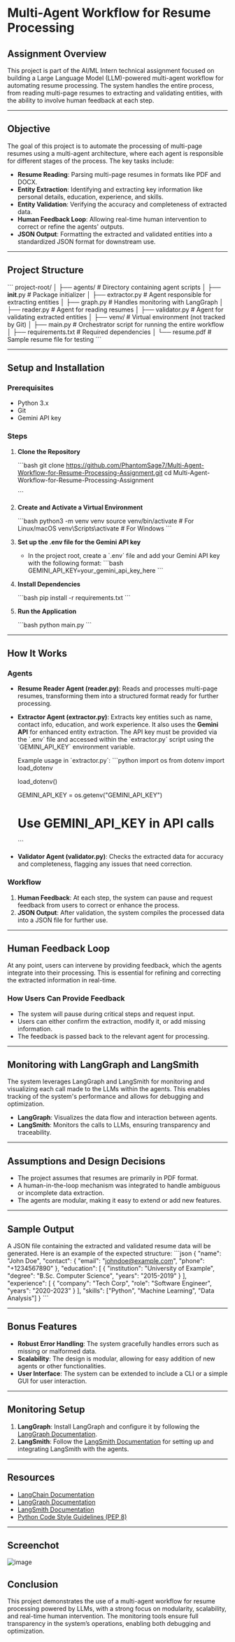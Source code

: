 
# Multi-Agent Workflow for Resume Processing

## Assignment Overview
This project is part of the AI/ML Intern technical assignment focused on building a Large Language Model (LLM)-powered multi-agent workflow for automating resume processing. The system handles the entire process, from reading multi-page resumes to extracting and validating entities, with the ability to involve human feedback at each step.

---

## Objective
The goal of this project is to automate the processing of multi-page resumes using a multi-agent architecture, where each agent is responsible for different stages of the process. The key tasks include:

- **Resume Reading**: Parsing multi-page resumes in formats like PDF and DOCX.
- **Entity Extraction**: Identifying and extracting key information like personal details, education, experience, and skills.
- **Entity Validation**: Verifying the accuracy and completeness of extracted data.
- **Human Feedback Loop**: Allowing real-time human intervention to correct or refine the agents' outputs.
- **JSON Output**: Formatting the extracted and validated entities into a standardized JSON format for downstream use.

---

## Project Structure
\`\`\`
project-root/
│
├── agents/                    # Directory containing agent scripts
│   ├── __init__.py            # Package initializer
│   ├── extractor.py           # Agent responsible for extracting entities
│   ├── graph.py               # Handles monitoring with LangGraph
│   ├── reader.py              # Agent for reading resumes
│   ├── validator.py           # Agent for validating extracted entities
│
├── venv/                      # Virtual environment (not tracked by Git)
│
├── main.py                    # Orchestrator script for running the entire workflow
│
├── requirements.txt           # Required dependencies
│
└── resume.pdf                 # Sample resume file for testing
\`\`\`

---

## Setup and Installation

### Prerequisites
- Python 3.x
- Git
- Gemini API key

### Steps

1. **Clone the Repository**

   \`\`\`bash
   git clone https://github.com/PhantomSage7/Multi-Agent-Workflow-for-Resume-Processing-Assignment.git
   cd Multi-Agent-Workflow-for-Resume-Processing-Assignment

   \`\`\`

3. **Create and Activate a Virtual Environment**

   \`\`\`bash
   python3 -m venv venv
   source venv/bin/activate   # For Linux/macOS
   venv\Scripts\activate    # For Windows
   \`\`\`

5. **Set up the .env file for the Gemini API key**

   - In the project root, create a \`.env\` file and add your Gemini API key with the following format:
     \`\`\`bash
     GEMINI_API_KEY=your_gemini_api_key_here
     \`\`\`

7. **Install Dependencies**

   \`\`\`bash
   pip install -r requirements.txt
   \`\`\`

9. **Run the Application**

   \`\`\`bash
   python main.py
   \`\`\`

---

## How It Works

### Agents
- **Resume Reader Agent (reader.py)**: Reads and processes multi-page resumes, transforming them into a structured format ready for further processing.
- **Extractor Agent (extractor.py)**: Extracts key entities such as name, contact info, education, and work experience. It also uses the **Gemini API** for enhanced entity extraction. The API key must be provided via the \`.env\` file and accessed within the \`extractor.py\` script using the \`GEMINI_API_KEY\` environment variable.
  
  Example usage in \`extractor.py\`:
  \`\`\`python
  import os
  from dotenv import load_dotenv

  load_dotenv()

  GEMINI_API_KEY = os.getenv("GEMINI_API_KEY")
  # Use GEMINI_API_KEY in API calls
  \`\`\`

- **Validator Agent (validator.py)**: Checks the extracted data for accuracy and completeness, flagging any issues that need correction.

### Workflow
1. **Human Feedback**: At each step, the system can pause and request feedback from users to correct or enhance the process.
2. **JSON Output**: After validation, the system compiles the processed data into a JSON file for further use.

---

## Human Feedback Loop
At any point, users can intervene by providing feedback, which the agents integrate into their processing. This is essential for refining and correcting the extracted information in real-time.

### How Users Can Provide Feedback
- The system will pause during critical steps and request input.
- Users can either confirm the extraction, modify it, or add missing information.
- The feedback is passed back to the relevant agent for processing.

---

## Monitoring with LangGraph and LangSmith
The system leverages LangGraph and LangSmith for monitoring and visualizing each call made to the LLMs within the agents. This enables tracking of the system's performance and allows for debugging and optimization.

- **LangGraph**: Visualizes the data flow and interaction between agents.
- **LangSmith**: Monitors the calls to LLMs, ensuring transparency and traceability.

---

## Assumptions and Design Decisions
- The project assumes that resumes are primarily in PDF format.
- A human-in-the-loop mechanism was integrated to handle ambiguous or incomplete data extraction.
- The agents are modular, making it easy to extend or add new features.

---

## Sample Output
A JSON file containing the extracted and validated resume data will be generated. Here is an example of the expected structure:
\`\`\`json
{
  "name": "John Doe",
  "contact": {
    "email": "johndoe@example.com",
    "phone": "+1234567890"
  },
  "education": [
    {
      "institution": "University of Example",
      "degree": "B.Sc. Computer Science",
      "years": "2015-2019"
    }
  ],
  "experience": [
    {
      "company": "Tech Corp",
      "role": "Software Engineer",
      "years": "2020-2023"
    }
  ],
  "skills": ["Python", "Machine Learning", "Data Analysis"]
}
\`\`\`

---

## Bonus Features
- **Robust Error Handling**: The system gracefully handles errors such as missing or malformed data.
- **Scalability**: The design is modular, allowing for easy addition of new agents or other functionalities.
- **User Interface**: The system can be extended to include a CLI or a simple GUI for user interaction.

---


## Monitoring Setup

1. **LangGraph**: Install LangGraph and configure it by following the [LangGraph Documentation](https://www.langchain.com/langgraph).
2. **LangSmith**: Follow the [LangSmith Documentation](https://www.langchain.com/langsmith) for setting up and integrating LangSmith with the agents.

---

## Resources
- [LangChain Documentation](https://python.langchain.com/docs/introduction/)
- [LangGraph Documentation](https://www.langchain.com/langgraph)
- [LangSmith Documentation](https://www.langchain.com/langsmith)
- [Python Code Style Guidelines (PEP 8)](https://pep8.org/)

---
## Screenchot
![image](https://github.com/user-attachments/assets/f923df58-2c61-4918-a2cf-d58bb2e98d19)

## Conclusion
This project demonstrates the use of a multi-agent workflow for resume processing powered by LLMs, with a strong focus on modularity, scalability, and real-time human intervention. The monitoring tools ensure full transparency in the system’s operations, enabling both debugging and optimization.
